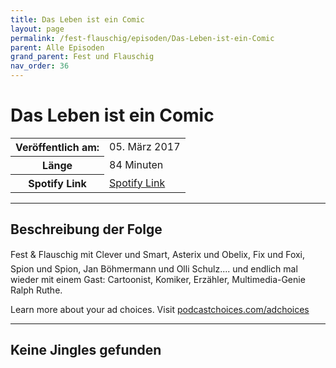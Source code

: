 ```yaml
---
title: Das Leben ist ein Comic
layout: page
permalink: /fest-flauschig/episoden/Das-Leben-ist-ein-Comic
parent: Alle Episoden
grand_parent: Fest und Flauschig
nav_order: 36
---
```


# Das Leben ist ein Comic
<table class="resp-table dcf-table dcf-table-responsive dcf-table-bordered dcf-table-striped dcf-w-100%">
                    <tbody>
                        <tr>
                            <th scope="row">Veröffentlich am:</th>
                            <td data-label="Veröffentlich am:">05. März 2017</td>
                        </tr>
                        <tr>
                            <th scope="row">Länge </th>
                            <td data-label="Länge ">84 Minuten</td>
                        </tr><tr>
                                <th scope="row">Spotify Link</th>
                                <td data-label="Spotify Link"><a href="https://open.spotify.com/episode/45OWajGpRvpt5mUsSd7e81">Spotify Link</a></td>
                            </tr></tbody>
                </table>

***

## Beschreibung der Folge

<div>
Fest &amp; Flauschig mit Clever und Smart, Asterix und Obelix, Fix und Foxi, Spion und Spion, Jan Böhmermann und Olli Schulz.... und endlich mal wieder mit einem Gast: Cartoonist, Komiker, Erzähler, Multimedia-Genie Ralph Ruthe.<p> </p><p>Learn more about your ad choices. Visit <a href="https://podcastchoices.com/adchoices">podcastchoices.com/adchoices</a></p>  
</div>

***

## Keine Jingles gefunden